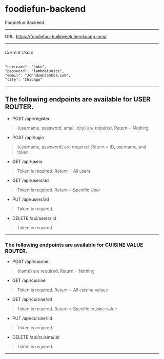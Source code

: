 # foodiefun-backend
Foodiefun Backend

***

URL: https://foodiefun-buildweek.herokuapp.com/

***

###### Current Users

	"username": "John",
	"password": "lambdaisnice",
	"email": "Johndoe@lambda.com",
	"city": "Chicago"

***

## The following endpoints are available for **USER ROUTER**.

* POST /api/register 
> {username, password, email, city} are required. 
> Return = Nothing 

* POST /api/login 
> {username, password} are required. 
> Return = ID, username, and token. 

* GET /api/users 
> Token is required. 
> Return = All users

* GET /api/users/:id
> Token is required. 
> Return = Specific User

* PUT /api/users/:id
> Token is required. 

* DELETE /api/users/:id
> Token is required. 

***

### The following endpoints are available for **CUISINE VALUE ROUTER**.

* POST /api/cuisine 
> {name} are required. 
> Return = Nothing 

* GET /api/cuisine 
> Token is required. 
> Return = All cuisine values

* GET /api/cuisine/:id
> Token is required. 
> Return = Specific cuisine value

* PUT /api/cuisine/:id
> Token is required. 

* DELETE /api/cuisine/:id
> Token is required. 

***